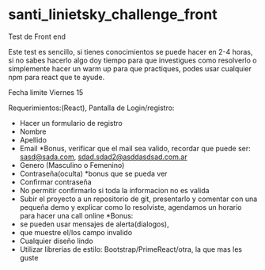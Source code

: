 # santi_linietsky_challenge_front

Test de Front end

Este test es sencillo, si tienes conocimientos se puede hacer en 2-4 horas, si no sabes hacerlo algo doy tiempo para que investigues como resolverlo o simplemente hacer un warm up para que practiques, podes usar cualquier npm para react que te ayude.

Fecha limite Viernes 15

Requerimientos:(React), Pantalla de Login/registro:

- Hacer un formulario de registro
- Nombre
- Apellido
- Email \*Bonus, verificar que el mail sea valido, recordar que puede
  ser: sasd@sada.com, sdad.sdad2@asddasdsad.com.ar
- Genero (Masculino o Femenino)
- Contraseña(oculta) \*bonus que se pueda ver
- Confirmar contraseña
- No permitir confirmarlo si toda la informacion no es valida
- Subir el proyecto a un repositorio de git, presentarlo y comentar
  con una pequeña demo y explicar como lo resolviste, agendamos un
  horario para hacer una call online
  \*Bonus:
- se pueden usar mensajes de alerta(dialogos),
- que muestre el/los campo invalido
- Cualquier diseño lindo
- Utilizar librerias de estilo: Bootstrap/PrimeReact/otra, la que mas les guste
